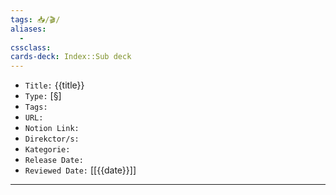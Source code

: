 ```yaml
---
tags: 📥️/🎬/
aliases: 
  - 
cssclass: 
cards-deck: Index::Sub deck
---
```


- `Title:` {{title}}
- `Type:` [§]
- `Tags:` 
- `URL:` 
- `Notion Link:` 
- `Direkctor/s:` 
- `Kategorie:` 
- `Release Date:` 
- `Reviewed Date:` [[{{date}}]]

---




